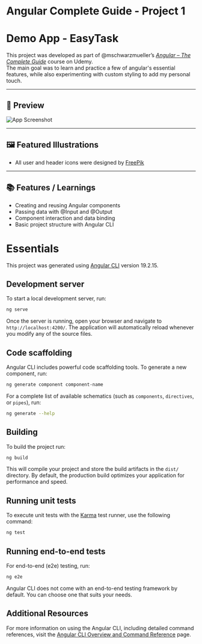 # Angular Complete Guide - Project 1
# Demo App - EasyTask

This project was developed as part of @mschwarzmueller’s [*Angular – The Complete Guide*](https://www.udemy.com/course/the-complete-guide-to-angular-2/) course on Udemy.  
The main goal was to learn and practice a few of angular's essential features, while also experimenting with custom styling to add my personal touch.  

---

## 📸 Preview

![App Screenshot](./ACG%20-%20Project%201%20-%20Preview%201.png)

---

## 🖼️ Featured Illustrations

- All user and header icons were designed by [FreePik](https://www.typescriptlang.org/)

---

## 📚 Features / Learnings

- Creating and reusing Angular components
- Passing data with @Input and @Output
- Component interaction and data binding
- Basic project structure with Angular CLI


# Essentials

This project was generated using [Angular CLI](https://github.com/angular/angular-cli) version 19.2.15.

## Development server

To start a local development server, run:

```bash
ng serve
```

Once the server is running, open your browser and navigate to `http://localhost:4200/`. The application will automatically reload whenever you modify any of the source files.

## Code scaffolding

Angular CLI includes powerful code scaffolding tools. To generate a new component, run:

```bash
ng generate component component-name
```

For a complete list of available schematics (such as `components`, `directives`, or `pipes`), run:

```bash
ng generate --help
```

## Building

To build the project run:

```bash
ng build
```

This will compile your project and store the build artifacts in the `dist/` directory. By default, the production build optimizes your application for performance and speed.

## Running unit tests

To execute unit tests with the [Karma](https://karma-runner.github.io) test runner, use the following command:

```bash
ng test
```

## Running end-to-end tests

For end-to-end (e2e) testing, run:

```bash
ng e2e
```

Angular CLI does not come with an end-to-end testing framework by default. You can choose one that suits your needs.

## Additional Resources

For more information on using the Angular CLI, including detailed command references, visit the [Angular CLI Overview and Command Reference](https://angular.dev/tools/cli) page.
